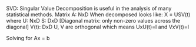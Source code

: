 SVD: Singular Value Decomposition is useful in the analysis of many statistical methods.
Matrix A: NxD
When decomposed looks like: X = USV(t) where
U: NxD
S: DxD [Diagonal matrix: only non-zero values across the diagonal]
V(t): DxD
U, V are orthogonal which means UxU(t)=I and VxV(t)=I

Solving for Ax = b